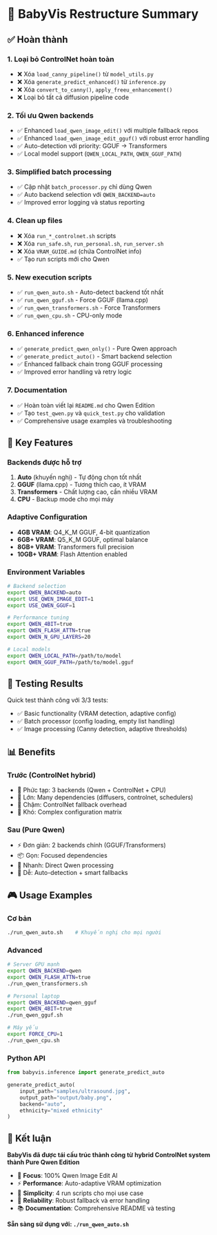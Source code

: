 # 🔄 BabyVis Restructure Summary

## ✅ Hoàn thành

### 1. Loại bỏ ControlNet hoàn toàn
- ❌ Xóa `load_canny_pipeline()` từ `model_utils.py`
- ❌ Xóa `generate_predict_enhanced()` từ `inference.py`
- ❌ Xóa `convert_to_canny()`, `apply_freeu_enhancement()`
- ❌ Loại bỏ tất cả diffusion pipeline code

### 2. Tối ưu Qwen backends
- ✅ Enhanced `load_qwen_image_edit()` với multiple fallback repos
- ✅ Enhanced `load_qwen_image_edit_gguf()` với robust error handling
- ✅ Auto-detection với priority: GGUF → Transformers
- ✅ Local model support (`QWEN_LOCAL_PATH`, `QWEN_GGUF_PATH`)

### 3. Simplified batch processing
- ✅ Cập nhật `batch_processor.py` chỉ dùng Qwen
- ✅ Auto backend selection với `QWEN_BACKEND=auto`
- ✅ Improved error logging và status reporting

### 4. Clean up files
- ❌ Xóa `run_*_controlnet.sh` scripts
- ❌ Xóa `run_safe.sh`, `run_personal.sh`, `run_server.sh`  
- ❌ Xóa `VRAM_GUIDE.md` (chứa ControlNet info)
- ✅ Tạo run scripts mới cho Qwen

### 5. New execution scripts
- ✅ `run_qwen_auto.sh` - Auto-detect backend tốt nhất
- ✅ `run_qwen_gguf.sh` - Force GGUF (llama.cpp)
- ✅ `run_qwen_transformers.sh` - Force Transformers
- ✅ `run_qwen_cpu.sh` - CPU-only mode

### 6. Enhanced inference
- ✅ `generate_predict_qwen_only()` - Pure Qwen approach
- ✅ `generate_predict_auto()` - Smart backend selection
- ✅ Enhanced fallback chain trong GGUF processing
- ✅ Improved error handling và retry logic

### 7. Documentation
- ✅ Hoàn toàn viết lại `README.md` cho Qwen Edition
- ✅ Tạo `test_qwen.py` và `quick_test.py` cho validation
- ✅ Comprehensive usage examples và troubleshooting

## 🎯 Key Features

### Backends được hỗ trợ
1. **Auto** (khuyến nghị) - Tự động chọn tốt nhất
2. **GGUF** (llama.cpp) - Tương thích cao, ít VRAM  
3. **Transformers** - Chất lượng cao, cần nhiều VRAM
4. **CPU** - Backup mode cho mọi máy

### Adaptive Configuration
- **4GB VRAM**: Q4_K_M GGUF, 4-bit quantization
- **6GB+ VRAM**: Q5_K_M GGUF, optimal balance
- **8GB+ VRAM**: Transformers full precision
- **10GB+ VRAM**: Flash Attention enabled

### Environment Variables
```bash
# Backend selection
export QWEN_BACKEND=auto
export USE_QWEN_IMAGE_EDIT=1
export USE_QWEN_GGUF=1

# Performance tuning
export QWEN_4BIT=true
export QWEN_FLASH_ATTN=true
export QWEN_N_GPU_LAYERS=20

# Local models
export QWEN_LOCAL_PATH=/path/to/model
export QWEN_GGUF_PATH=/path/to/model.gguf
```

## 🧪 Testing Results

Quick test thành công với 3/3 tests:
- ✅ Basic functionality (VRAM detection, adaptive config)
- ✅ Batch processor (config loading, empty list handling)
- ✅ Image processing (Canny detection, adaptive thresholds)

## 📊 Benefits

### Trước (ControlNet hybrid)
- 🔄 Phức tạp: 3 backends (Qwen + ControlNet + CPU)
- 📏 Lớn: Many dependencies (diffusers, controlnet, schedulers)
- 🐌 Chậm: ControlNet fallback overhead
- 🔧 Khó: Complex configuration matrix

### Sau (Pure Qwen)
- ⚡ Đơn giản: 2 backends chính (GGUF/Transformers)
- 📦 Gọn: Focused dependencies
- 🚀 Nhanh: Direct Qwen processing
- 🎯 Dễ: Auto-detection + smart fallbacks

## 🎮 Usage Examples

### Cơ bản
```bash
./run_qwen_auto.sh    # Khuyến nghị cho mọi người
```

### Advanced
```bash
# Server GPU mạnh
export QWEN_BACKEND=qwen
export QWEN_FLASH_ATTN=true
./run_qwen_transformers.sh

# Personal laptop
export QWEN_BACKEND=qwen_gguf  
export QWEN_4BIT=true
./run_qwen_gguf.sh

# Máy yếu
export FORCE_CPU=1
./run_qwen_cpu.sh
```

### Python API
```python
from babyvis.inference import generate_predict_auto

generate_predict_auto(
    input_path="samples/ultrasound.jpg",
    output_path="output/baby.png",
    backend="auto",
    ethnicity="mixed ethnicity"
)
```

## 🎉 Kết luận

**BabyVis đã được tái cấu trúc thành công từ hybrid ControlNet system thành Pure Qwen Edition**

- 🧠 **Focus**: 100% Qwen Image Edit AI
- ⚡ **Performance**: Auto-adaptive VRAM optimization
- 🎯 **Simplicity**: 4 run scripts cho mọi use case
- 🔧 **Reliability**: Robust fallback và error handling
- 📚 **Documentation**: Comprehensive README và testing

**Sẵn sàng sử dụng với: `./run_qwen_auto.sh`**